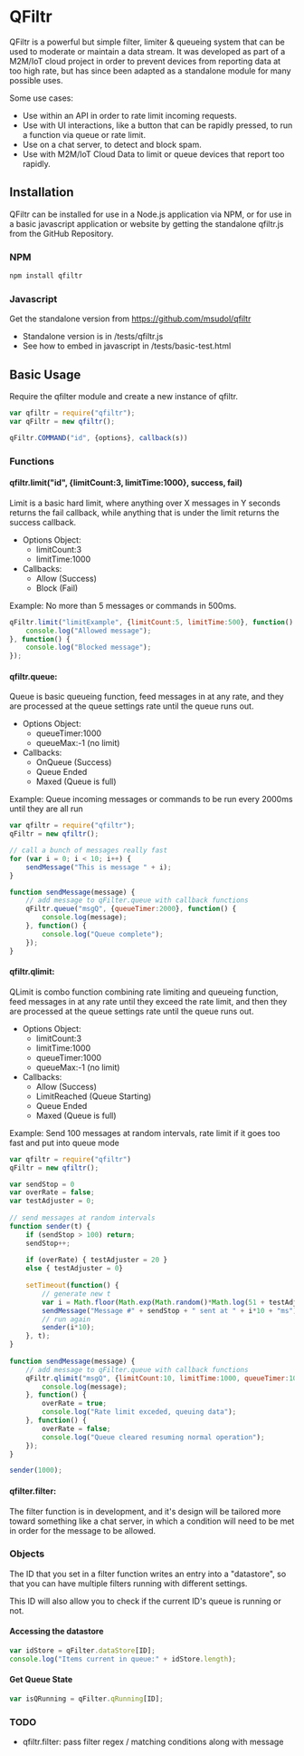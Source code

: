 # QFiltr

QFiltr is a powerful but simple filter, limiter & queueing system that can be used to moderate or maintain a data stream. It was developed as part of a M2M/IoT cloud project in order to prevent devices from reporting data at too high rate, but has since been adapted as a standalone module for many possible uses.

Some use cases:
- Use within an API in order to rate limit incoming requests.
- Use with UI interactions, like a button that can be rapidly pressed, to run a function via queue or rate limit.
- Use on a chat server, to detect and block spam.
- Use with M2M/IoT Cloud Data to limit or queue devices that report too rapidly.


## Installation

QFiltr can be installed for use in a Node.js application via NPM, or for use in a basic javascript application or website by getting the standalone qfiltr.js from the GitHub Repository. 


### NPM

```bash
npm install qfiltr
```


### Javascript

Get the standalone version from https://github.com/msudol/qfiltr

- Standalone version is in /tests/qfiltr.js
- See how to embed in javascript in /tests/basic-test.html


## Basic Usage

Require the qfilter module and create a new instance of qfiltr.  

```js
var qfiltr = require("qfiltr");
var qFiltr = new qfiltr();  

qFiltr.COMMAND("id", {options}, callback(s))
```


### Functions

#### qfiltr.limit("id", {limitCount:3, limitTime:1000}, success, fail)

Limit is a basic hard limit, where anything over X messages in Y seconds returns the fail callback, while anything that is under the limit returns the success callback.

- Options Object:
  - limitCount:3
  - limitTime:1000
- Callbacks:
  - Allow (Success)
  - Block (Fail)
  
Example: No more than 5 messages or commands in 500ms.

```js
qFiltr.limit("limitExample", {limitCount:5, limitTime:500}, function() {
    console.log("Allowed message");
}, function() { 
    console.log("Blocked message");
});
```


#### qfiltr.queue: 

Queue is basic queueing function, feed messages in at any rate, and they are processed at the queue settings rate until the queue runs out.

- Options Object:
  - queueTimer:1000
  - queueMax:-1 (no limit) 
- Callbacks:
  - OnQueue (Success)
  - Queue Ended
  - Maxed (Queue is full)

Example: Queue incoming messages or commands to be run every 2000ms until they are all run

```js
var qfiltr = require("qfiltr");
qFiltr = new qfiltr();

// call a bunch of messages really fast
for (var i = 0; i < 10; i++) {
    sendMessage("This is message " + i);
}

function sendMessage(message) {
    // add message to qFilter.queue with callback functions
    qFiltr.queue("msgQ", {queueTimer:2000}, function() {
        console.log(message);
    }, function() {
        console.log("Queue complete");
    });  
}
```


#### qfiltr.qlimit: 

QLimit is combo function combining rate limiting and queueing function, feed messages in at any rate until they exceed the rate limit, and then they are processed at the queue settings rate until the queue runs out.

- Options Object:
  - limitCount:3
  - limitTime:1000
  - queueTimer:1000
  - queueMax:-1 (no limit) 
- Callbacks:
  - Allow (Success)
  - LimitReached (Queue Starting)
  - Queue Ended
  - Maxed (Queue is full)

Example: Send 100 messages at random intervals, rate limit if it goes too fast and put into queue mode

```js
var qfiltr = require("qfiltr")
qFiltr = new qfiltr();

var sendStop = 0
var overRate = false;
var testAdjuster = 0;
 
// send messages at random intervals
function sender(t) { 
    if (sendStop > 100) return;
    sendStop++;
    
    if (overRate) { testAdjuster = 20 }
    else { testAdjuster = 0}
    
    setTimeout(function() {
        // generate new t
        var i = Math.floor(Math.exp(Math.random()*Math.log(51 + testAdjuster)));
        sendMessage("Message #" + sendStop + " sent at " + i*10 + "ms");
        // run again
        sender(i*10);
    }, t);
}
 
function sendMessage(message) {
    // add message to qFilter.queue with callback functions 
    qFiltr.qlimit("msgQ", {limitCount:10, limitTime:1000, queueTimer:100}, function() {
        console.log(message);
    }, function() {
        overRate = true;
        console.log("Rate limit exceded, queuing data");
    }, function() {
        overRate = false;
        console.log("Queue cleared resuming normal operation");        
    });  
}

sender(1000);
```

#### qfilter.filter:

The filter function is in development, and it's design will be tailored more toward something like a chat server, in which a condition will need to be met in order for the message to be allowed.


### Objects

The ID that you set in a filter function writes an entry into a "datastore", so that you can have multiple filters running with different settings.

This ID will also allow you to check if the current ID's queue is running or not.


#### Accessing the datastore

```js
var idStore = qFilter.dataStore[ID];
console.log("Items current in queue:" + idStore.length);
```


#### Get Queue State
```js
var isQRunning = qFilter.qRunning[ID];
```



### TODO

- qfiltr.filter: pass filter regex / matching conditions along with message 

